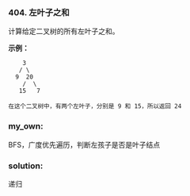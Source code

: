 ### 404. 左叶子之和

计算给定二叉树的所有左叶子之和。

**示例：**

```
    3
   / \
  9  20
    /  \
   15   7

在这个二叉树中，有两个左叶子，分别是 9 和 15，所以返回 24
```



### my_own:

BFS，广度优先遍历，判断左孩子是否是叶子结点



### solution:

递归